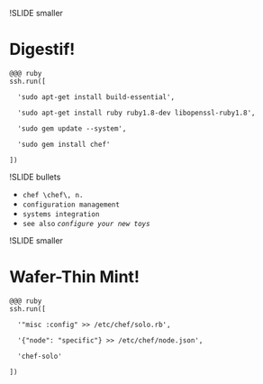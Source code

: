 !SLIDE smaller
# Digestif! #

    @@@ ruby
    ssh.run([

      'sudo apt-get install build-essential',

      'sudo apt-get install ruby ruby1.8-dev libopenssl-ruby1.8',

      'sudo gem update --system',

      'sudo gem install chef'

    ])

!SLIDE bullets

* `chef \chef\, n.`
* `configuration management`
* `systems integration`
* `see also` *`configure your new toys`*

!SLIDE smaller

# Wafer-Thin Mint! #

    @@@ ruby
    ssh.run([

      '"misc :config" >> /etc/chef/solo.rb',

      '{"node": "specific"} >> /etc/chef/node.json',

      'chef-solo'

    ])
